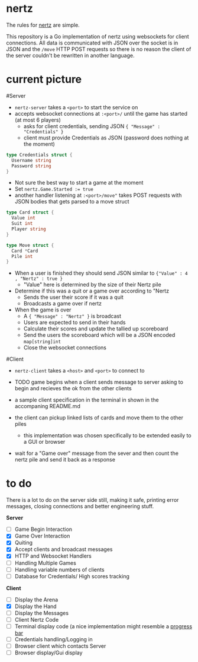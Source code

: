 nertz
=====

The rules for [nertz](http://en.wikipedia.org/wiki/Nertz "Link to Wikipedia Description of the Game") are simple.  

This repository is a Go implementation of nertz using websockets for client connections. All data is communicated with JSON over the socket is in JSON and the `/move` HTTP POST requests so there is no reason the client of the server couldn't be rewritten in another language.

current picture
===============

#Server  
- `nertz-server` takes a `<port>` to start the service on  
- accepts websocket connections at `:<port>/` until the game has started (at most 6 players)  
    * asks for client credentials, sending JSON `{ "Message" : "Credentials" }`  
    * client must provide Credentials as JSON (password does nothing at the moment)  

```go  
type Credentials struct {  
  Username string  
  Password string  
}
```

- Not sure the best way to start a game at the moment
- Set `nertz.Game.Started := true`
- another handler listening at `:<port>/move"` takes POST requests with JSON bodies that gets parsed to a move struct

```go  
type Card struct {  
  Value int
  Suit int
  Player string  
}

type Move struct {  
  Card *Card  
  Pile int  
}
```

- When a user is finished they should send JSON similar to `{"Value" : 4 , "Nertz" : true }`
    * "Value" here is determined by the size of their Nertz pile
- Determine if this was a quit or a game over according to "Nertz
    * Sends the user their score if it was a quit
    * Broadcasts a game over if nertz
- When the game is over
    * A `{ "Message" : "Nertz" }` is broadcast
    * Users are expected to send in their hands
    * Calculate their scores and update the tallied up scoreboard
    * Send the users the scoreboard which will be a JSON encoded `map[string]int`
    * Close the websocket connections

#Client  
- `nertz-client` takes a `<host>` and `<port>` to connect to  
- TODO game begins when a client sends message to server asking to begin and recieves the ok from the other clients  

- a sample client specification in the terminal in shown in the accompaning README.md  
- the client can pickup linked lists of cards and move them to the other piles  
    * this implementation was chosen specifically to be extended easily to a GUI or browser  

- wait for a "Game over"  message from the sever and then count the nertz pile and send it back as a response  

to do
=====

There is a lot to do on the server side still, making it safe, printing error messages, closing connections and better engineering stuff.

__Server__
- [ ] Game Begin Interaction  
- [x] Game Over Interaction  
- [x] Quiting  
- [x] Accept clients and broadcast messages  
- [x] HTTP and Websocket Handlers  
- [ ] Handling Multiple Games  
- [ ] Handling variable numbers of clients  
- [ ] Database for Credentials/ High scores tracking

__Client__
- [ ] Display the Arena
- [x] Display the Hand
- [ ] Display the Messages
- [ ] Client Nertz Code
- [ ] Terminal display code (a nice implementation might resemble a [progress bar](http://www.darkcoding.net/software/pretty-command-line-console-output-on-unix-in-python-and-go-lang/ "A nice example of a GoLang progress bar")  
- [ ] Credentials handling/Logging in  
- [ ] Browser client which contacts Server
- [ ] Browser display/Gui display  
